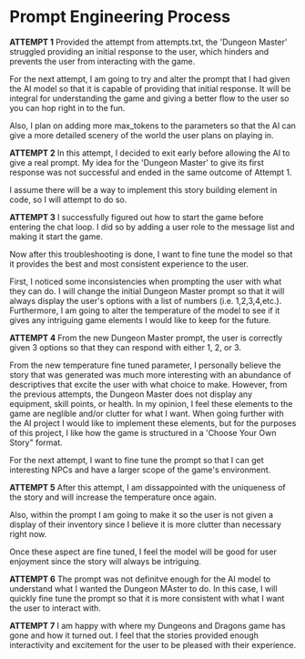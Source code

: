 # Prompt Engineering Process

**ATTEMPT 1**
Provided the attempt from attempts.txt, the 'Dungeon Master' struggled providing an initial response to the user, which hinders and prevents the user from interacting with the game.

For the next attempt, I am going to try and alter the prompt that I had given the AI model so that it is capable of providing that initial response. It will be integral for understanding the game and giving a better flow to the user so you can hop right in to the fun.

Also, I plan on adding more max_tokens to the parameters so that the AI can give a more detailed scenery of the world the user plans on playing in.

**ATTEMPT 2**
In this attempt, I decided to exit early before allowing the AI to give a real prompt. My idea for the 'Dungeon Master' to give its first response was not successful and ended in the same outcome of Attempt 1. 

I assume there will be a way to implement this story building element in code, so I will attempt to do so.

**ATTEMPT 3**
I successfully figured out how to start the game before entering the chat loop. I did so by adding a user role to the message list and making it start the game.

Now after this troubleshooting is done, I want to fine tune the model so that it provides the best and most consistent experience to the user. 

First, I noticed some inconsistencies when prompting the user with what they can do. I will change the initial Dungeon Master prompt so that it will always display the user's options with a list of numbers (i.e. 1,2,3,4,etc.). Furthermore, I am going to alter the temperature of the model to see if it gives any intriguing game elements I would like to keep for the future.

**ATTEMPT 4**
From the new Dungeon Master prompt, the user is correctly given 3 options so that they can respond with either 1, 2, or 3.

From the new temperature fine tuned parameter, I personally believe the story that was generated was much more interesting with an abundance of descriptives that excite the user with what choice to make. However, from the previous attempts, the Dungeon Master does not display any equipment, skill points, or health. In my opinion, I feel these elements to the game are neglible and/or clutter for what I want. When going further with the AI project I would like to implement these elements, but for the purposes of this project, I like how the game is structured in a 'Choose Your Own Story" format.

For the next attempt, I want to fine tune the prompt so that I can get interesting NPCs and have a larger scope of the game's environment.

**ATTEMPT 5**
After this attempt, I am dissappointed with the uniqueness of the story and will increase the temperature once again. 

Also, within the prompt I am going to make it so the user is not given a display of their inventory since I believe it is more clutter than necessary right now. 

Once these aspect are fine tuned, I feel the model will be good for user enjoyment since the story will always be intriguing.

**ATTEMPT 6**
The prompt was not definitve enough for the AI model to understand what I wanted the Dungeon MAster to do. In this case, I will quickly fine tune the prompt so that it is more consistent with what I want the user to interact with.

**ATTEMPT 7**
I am happy with where my Dungeons and Dragons game has gone and how it turned out. I feel that the stories provided enough interactivity and excitement for the user to be pleased with their experience.